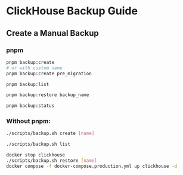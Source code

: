 # ClickHouse Backup Guide

## Create a Manual Backup

### pnpm

```bash
pnpm backup:create
# or with custom name
pnpm backup:create pre_migration
```

```bash
pnpm backup:list
```

```bash
pnpm backup:restore backup_name
```

```bash
pnpm backup:status
```

### Without pnpm:

```bash
./scripts/backup.sh create [name]
```

```bash
./scripts/backup.sh list
```

```bash
docker stop clickhouse
./scripts/backup.sh restore [name]
docker compose -f docker-compose.production.yml up clickhouse -d
```

